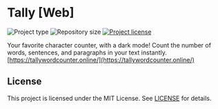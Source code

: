 # Tally [Web]
![](https://img.shields.io/badge/type-HTML-orange.svg "Project type")
![](https://img.shields.io/github/repo-size/jerboa88/Tally.svg "Repository size")
[![](https://img.shields.io/github/license/jerboa88/Tally.svg "Project license")](LICENSE)


Your favorite character counter, with a dark mode! Count the number of words, sentences, and paragraphs in your text instantly.
[https://tallywordcounter.online/](https://tallywordcounter.online/)


## License
This project is licensed under the MIT License. See [LICENSE](LICENSE) for details.
